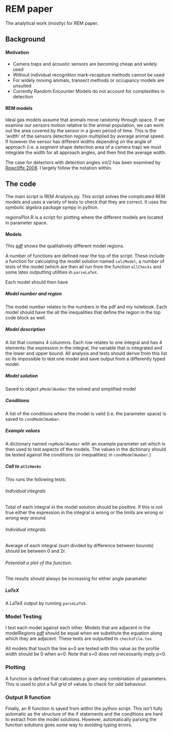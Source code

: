 REM paper
========

The analytical work (mostly) for REM paper.

## Background

#### Motivation

+ Camera traps and acoustic sensors are becoming cheap and widely used
+ Without individual recognition mark-recapture methods cannot be used
+ For widely moving animals, transect methods or occupancy models are unsuited
+ Currently Random Encounter Models do not account for complexities in detection

#### REM models

Ideal gas models assume that animals move randomly through space. If we examine our sensors motion relative to the animal population, we can work out the area covered by the sensor in a given period of time. This is the 'width' of the sensors detection region multiplied by average animal speed. If however the sensor has different widths depending on the angle of approach (i.e. a segment shape detection area of a camera trap) we must integrate the width for all approach angles, and then find the average width.

The case for detectors with detection angles &#8804;&#960;/2 has been examined by [Rowcliffe 2008](http://onlinelibrary.wiley.com/doi/10.1111/j.1365-2664.2008.01473.x/abstract). I largely follow the notation within.


## The code

The main script is REM Analysis.py. This script solves the complicated REM models and uses a variety of tests to check that they are correct. It uses the symbolic algebra package sympy in python.

regionsPlot.R is a script for plotting where the different models are located in parameter space.

#### Models

This [pdf](ModelRegions.pdf) shows the qualitatively different model regions.

A number of functions are defined near the top of the script. These include a function for calculating the model solution named `calcModel`, a number of tests of the model (which are then all run from the function `allChecks` and some latex outputting utilities in `parseLaTeX`. 

Each model should then have

##### Model number and region
The model number relates to the numbers in the pdf and my notebook. Each model should have the all the inequalities that define the region in the top code block as well. 

##### Model description
A list that contains 4 colunmns. Each row relates to one integral and has 4 elements: the expression in the integral, the variable that is integrated and the lower and upper bound. All analysis and tests should derive from this list so its impossible to test one model and save output from a differently typed model.

##### Model solution
Saved to object `pModelNumber` the solved and simplified model

##### Conditions
A list of the conditions where the model is valid (i.e. the parameter space) is saved to `condModelNumber`.

##### Example values
A dictionary named `repModelNumber` with an example parameter set which is then used to test aspects of the models. The values in the dictionary should be tested against the conditions (or inequalities) in `condModelNumber`.)

##### Call to `allchecks`

This runs the following tests: 

###### Individual integrals
Total of each integral in the model solution should be positive. If this is not true either the expression in the integral is wrong or the limits are wrong or *wrong way around*.

###### Individual integrals.
Average of each integral (sum divided by difference between bounds) should be between 0 and 2r.

###### Potentiall a plot of the function. 
The results should always be increasing for either angle parameter

##### LaTeX
A LaTeX output by running `parseLaTeX`.



### Model Testing

I test each model against each other. Models that are adjacent in the modelRegions [pdf](ModelRegions.pdf) should be equal when we substitute the equation along which they are adjacent. These tests are outputted to `checksFile.tex`

All models that touch the line a=0 are tested with this value as the profile width should be 0 when a=0. Note that s=0 does not necessarily imply p=0.


### Plotting

A function is defined that calculates p given any combination of parameters. This is used to plot a full grid of values to check for odd behaviour.


### Output R function

Finally, an R function is saved from within the python script. This isn't fully automatic as the structure of the if statements and the conditions are hard to extract from the model solutions. However, automatically parsing the function solutions goes some way to avoiding typing errors.





